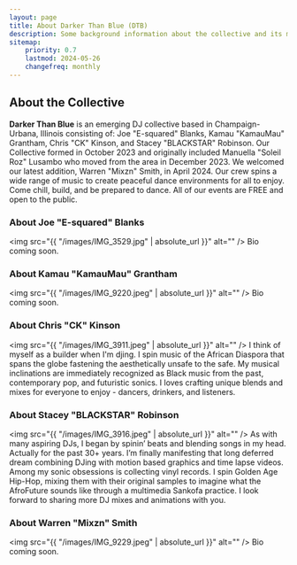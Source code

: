 ```yaml
---
layout: page
title: About Darker Than Blue (DTB)
description: Some background information about the collective and its members.
sitemap:
    priority: 0.7
    lastmod: 2024-05-26
    changefreq: monthly
---
```

## About the Collective

**Darker Than Blue** is an emerging DJ collective based in Champaign-Urbana, Illinois consisting of: Joe "E-squared" Blanks, Kamau "KamauMau" Grantham, Chris "CK" Kinson, and Stacey "BLACKSTAR" Robinson. Our Collective formed in October 2023 and originally included Manuella "Soleil Roz" Lusambo who moved from the area in December 2023. We welcomed our latest addition, Warren "Mixzn" Smith, in April 2024. Our crew spins a wide range of music to create peaceful dance environments for all to enjoy. Come chill, build, and be prepared to dance. All of our events are FREE and open to the public.

### About Joe "E-squared" Blanks
<span class="image left"><img src="{{ "/images/IMG_3529.jpg" | absolute_url }}" alt="" /></span>
Bio coming soon.

### About Kamau "KamauMau" Grantham
<span class="image left"><img src="{{ "/images/IMG_9220.jpeg" | absolute_url }}" alt="" /></span>
Bio coming soon.

### About Chris "CK" Kinson
<span class="image left"><img src="{{ "/images/IMG_3911.jpeg" | absolute_url }}" alt="" /></span>
I think of myself as a builder when I'm djing. I spin music of the African Diaspora that spans the globe fastening the aesthetically unsafe to the safe. My musical inclinations are immediately recognized as Black music from the past, contemporary pop, and futuristic sonics. I loves crafting unique blends and mixes for everyone to enjoy - dancers, drinkers, and listeners.

### About Stacey "BLACKSTAR" Robinson
<span class="image left"><img src="{{ "/images/IMG_3916.jpeg" | absolute_url }}" alt="" /></span>
As with many aspiring DJs, I began by spinin’ beats and blending songs in my head. Actually for the past 30+ years. I’m finally manifesting that long deferred dream combining DJing with motion based graphics and time lapse videos. Among my sonic obsessions is collecting vinyl records. I spin Golden Age Hip-Hop, mixing them with their original samples to imagine what the AfroFuture sounds like through a multimedia Sankofa practice. I look forward to sharing more DJ mixes and animations with you.

### About Warren "Mixzn" Smith
<span class="image left"><img src="{{ "/images/IMG_9229.jpeg" | absolute_url }}" alt="" /></span>
Bio coming soon.
